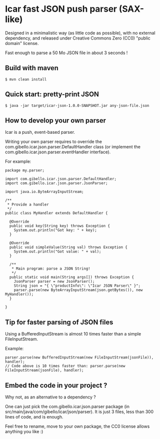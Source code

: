 # Icar fast JSON push parser (SAX-like)

Designed in a minimalistic way (as little code as possible), with no external dependency, and released under Creative Commons Zero (CC0) "public domain" license.

Fast enough to parse a 50 Mo JSON file in about 3 seconds !

## Build with maven

```
$ mvn clean install
```

## Quick start: pretty-print JSON

```
$ java -jar target/icar-json-1.0.0-SNAPSHOT.jar any-json-file.json
```
 
## How to develop your own parser

Icar is a push, event-based parser.

Writing your own parser requires to override the com.gibello.icar.json.parser.DefaultHandler class (or implement the com.gibello.icar.json.parser.eventHandler interface).
 
For example:

```
package my.parser;

import com.gibello.icar.json.parser.DefaultHandler;
import com.gibello.icar.json.parser.JsonParser;

import java.io.ByteArrayInputStream;

/**
 * Provide a handler
 */
public class MyHandler extends DefaultHandler {

  @Override
  public void key(String key) throws Exception {
    System.out.println("Got key: " + key);
  }

  @Override
  public void simpleValue(String val) throws Exception {
    System.out.println("Got value: " + val);
  }

  /**
   * Main program: parse a JSON String!
   */
  public static void main(String args[]) throws Exception {
    JsonParser parser = new JsonParser();
    String json = "{ \"productInfo\": \"Icar JSON Parser\" }";
    parser.parse(new ByteArrayInputStream(json.getBytes()), new MyHandler());
  }

}

```

## Tip for faster parsing of JSON files

Using a BufferedInputStream is almost 10 times faster than a simple FileInputStream.

Example:

```
parser.parse(new BufferedInputStream(new FileInputStream(jsonFile)), handler);
// Code above is 10 times faster than: parser.parse(new FileInputStream(jsonFile), handler);
```

## Embed the code in your project ?

Why not, as an alternative to a dependency ?

One can just pick the com.gibello.icar.json.parser package (in src/main/java/com/gibello/icar/json/parser).
It is just 3 files, less than 300 lines of code, and is enough.

Feel free to rename, move to your own package, the CC0 license allows anything you like :)

